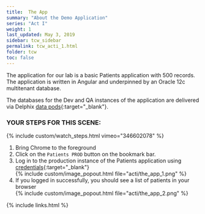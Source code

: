 ```yaml
---
title:  The App
summary: "About the Demo Application"
series: "Act I"
weight: 1
last_updated: May 3, 2019
sidebar: tcw_sidebar
permalink: tcw_acti_1.html
folder: tcw
toc: false
---
```


The application for our lab is a basic Patients application with 500 records. The application is written in Angular and underpinned by an Oracle 12c multitenant database.

The databases for the Dev and QA instances of the application are delivered via Delphix [data pods](https://www.delphix.com/platform/data-pod){:target="_blank"}.

### YOUR STEPS FOR THIS SCENE:
{% include custom/watch_steps.html vimeo="346602078" %}
1. Bring Chrome to the foreground
2. Click on the `Patients PROD` button on the bookmark bar.
3. Log in to the production instance of the Patients application using [credentials](credentials.html){:target="_blank"}  
    {% include custom/image_popout.html file="acti/the_app_1.png" %}
4. If you logged in successfully, you should see a list of patients in your browser  
    {% include custom/image_popout.html file="acti/the_app_2.png" %}

{% include links.html %}
